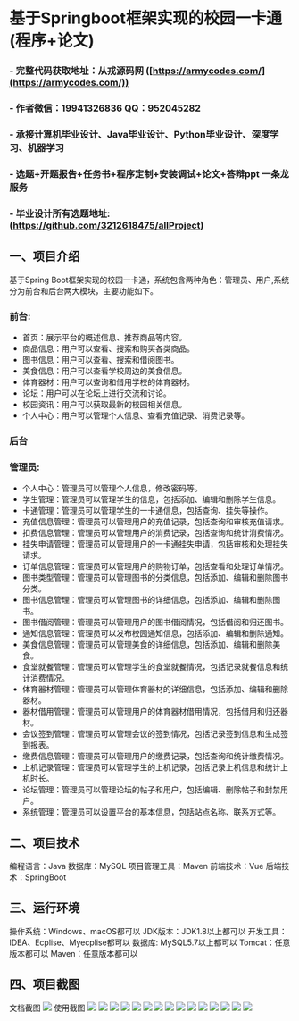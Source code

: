 基于Springboot框架实现的校园一卡通(程序+论文)
=
### - 完整代码获取地址：从戎源码网 ([https://armycodes.com/](https://armycodes.com/))
### - 作者微信：19941326836  QQ：952045282 
### - 承接计算机毕业设计、Java毕业设计、Python毕业设计、深度学习、机器学习
### - 选题+开题报告+任务书+程序定制+安装调试+论文+答辩ppt 一条龙服务
### - 毕业设计所有选题地址:(https://github.com/3212618475/allProject)


一、项目介绍
---
基于Spring Boot框架实现的校园一卡通，系统包含两种角色：管理员、用户,系统分为前台和后台两大模块，主要功能如下。
### 前台:
- 首页：展示平台的概述信息、推荐商品等内容。
- 商品信息：用户可以查看、搜索和购买各类商品。
- 图书信息：用户可以查看、搜索和借阅图书。
- 美食信息：用户可以查看学校周边的美食信息。
- 体育器材：用户可以查询和借用学校的体育器材。
- 论坛：用户可以在论坛上进行交流和讨论。
- 校园资讯：用户可以获取最新的校园相关信息。
- 个人中心：用户可以管理个人信息、查看充值记录、消费记录等。

### 后台
### 管理员:
- 个人中心：管理员可以管理个人信息，修改密码等。
- 学生管理：管理员可以管理学生的信息，包括添加、编辑和删除学生信息。
- 卡通管理：管理员可以管理学生的一卡通信息，包括查询、挂失等操作。
- 充值信息管理：管理员可以管理用户的充值记录，包括查询和审核充值请求。
- 扣费信息管理：管理员可以管理用户的消费记录，包括查询和统计消费情况。
- 挂失申请管理：管理员可以管理用户的一卡通挂失申请，包括审核和处理挂失请求。
- 订单信息管理：管理员可以管理用户的购物订单，包括查看和处理订单情况。
- 图书类型管理：管理员可以管理图书的分类信息，包括添加、编辑和删除图书分类。
- 图书信息管理：管理员可以管理图书的详细信息，包括添加、编辑和删除图书。
- 图书借阅管理：管理员可以管理用户的图书借阅情况，包括借阅和归还图书。
- 通知信息管理：管理员可以发布校园通知信息，包括添加、编辑和删除通知。
- 美食信息管理：管理员可以管理美食的详细信息，包括添加、编辑和删除美食。
- 食堂就餐管理：管理员可以管理学生的食堂就餐情况，包括记录就餐信息和统计消费情况。
- 体育器材管理：管理员可以管理体育器材的详细信息，包括添加、编辑和删除器材。
- 器材借用管理：管理员可以管理用户的体育器材借用情况，包括借用和归还器材。
- 会议签到管理：管理员可以管理会议的签到情况，包括记录签到信息和生成签到报表。
- 缴费信息管理：管理员可以管理用户的缴费记录，包括查询和统计缴费情况。
- 上机记录管理：管理员可以管理学生的上机记录，包括记录上机信息和统计上机时长。
- 论坛管理：管理员可以管理论坛的帖子和用户，包括编辑、删除帖子和封禁用户。
- 系统管理：管理员可以设置平台的基本信息，包括站点名称、联系方式等。


二、项目技术
---
编程语言：Java
数据库：MySQL
项目管理工具：Maven
前端技术：Vue
后端技术：SpringBoot

三、运行环境
---
操作系统：Windows、macOS都可以
JDK版本：JDK1.8以上都可以
开发工具：IDEA、Ecplise、Myecplise都可以
数据库: MySQL5.7以上都可以
Tomcat：任意版本都可以
Maven：任意版本都可以

四、项目截图
---
文档截图
![](limage/1.png)
使用截图
![](image/1.png)
![](image/2.png)
![](image/3.png)
![](image/4.png)
![](image/5.png)
![](image/6.png)
![](image/7.png)
![](image/8.png)
![](image/9.png)
![](image/10.png)
![](image/11.png)
![](image/12.png)
![](image/13.png)
![](image/14.png)
![](image/15.png)

